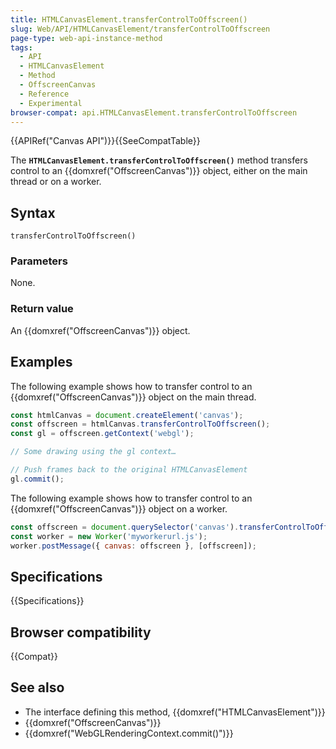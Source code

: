 ```yaml
---
title: HTMLCanvasElement.transferControlToOffscreen()
slug: Web/API/HTMLCanvasElement/transferControlToOffscreen
page-type: web-api-instance-method
tags:
  - API
  - HTMLCanvasElement
  - Method
  - OffscreenCanvas
  - Reference
  - Experimental
browser-compat: api.HTMLCanvasElement.transferControlToOffscreen
---
```


{{APIRef("Canvas API")}}{{SeeCompatTable}}

The **`HTMLCanvasElement.transferControlToOffscreen()`** method transfers control to an {{domxref("OffscreenCanvas")}} object, either on the main thread or on a worker.

## Syntax

```js-nolint
transferControlToOffscreen()
```

### Parameters

None.

### Return value

An {{domxref("OffscreenCanvas")}} object.

## Examples

The following example shows how to transfer control to an {{domxref("OffscreenCanvas")}} object on the main thread.

```js
const htmlCanvas = document.createElement('canvas');
const offscreen = htmlCanvas.transferControlToOffscreen();
const gl = offscreen.getContext('webgl');

// Some drawing using the gl context…

// Push frames back to the original HTMLCanvasElement
gl.commit();
```

The following example shows how to transfer control to an {{domxref("OffscreenCanvas")}} object on a worker.

```js
const offscreen = document.querySelector('canvas').transferControlToOffscreen();
const worker = new Worker('myworkerurl.js');
worker.postMessage({ canvas: offscreen }, [offscreen]);
```

## Specifications

{{Specifications}}

## Browser compatibility

{{Compat}}

## See also

- The interface defining this method, {{domxref("HTMLCanvasElement")}}
- {{domxref("OffscreenCanvas")}}
- {{domxref("WebGLRenderingContext.commit()")}}
